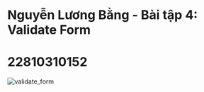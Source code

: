 # Nguyễn Lương Bằng - Bài tập 4: Validate Form
# 22810310152
![validate_form](https://github.com/user-attachments/assets/0fd41485-c2ab-405b-9e92-d7a230f07518)
